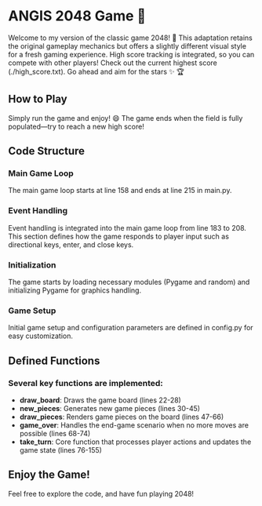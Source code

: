 # ANGIS 2048 Game :tada:
Welcome to my version of the classic game 2048! :wave: This adaptation retains the original gameplay mechanics but offers a slightly different visual style for a fresh gaming experience. High score tracking is integrated, so you can compete with other players! Check out the current highest score (./high_score.txt). Go ahead and aim for the stars :sparkles: :trophy:

## How to Play
Simply run the game and enjoy! :smile: The game ends when the field is fully populated—try to reach a new high score!

## Code Structure
### Main Game Loop
The main game loop starts at line 158 and ends at line 215 in main.py.

### Event Handling
Event handling is integrated into the main game loop from line 183 to 208. This section defines how the game responds to player input such as directional keys, enter, and close keys.

### Initialization
The game starts by loading necessary modules (Pygame and random) and initializing Pygame for graphics handling.

### Game Setup
Initial game setup and configuration parameters are defined in config.py for easy customization.


## Defined Functions
### Several key functions are implemented:
- **draw_board**: Draws the game board (lines 22-28)
- **new_pieces**: Generates new game pieces (lines 30-45)
- **draw_pieces**: Renders game pieces on the board (lines 47-66)
- **game_over**: Handles the end-game scenario when no more moves are possible (lines 68-74)
- **take_turn**: Core function that processes player actions and updates the game state (lines 76-155)

## Enjoy the Game! 
Feel free to explore the code, and have fun playing 2048!
